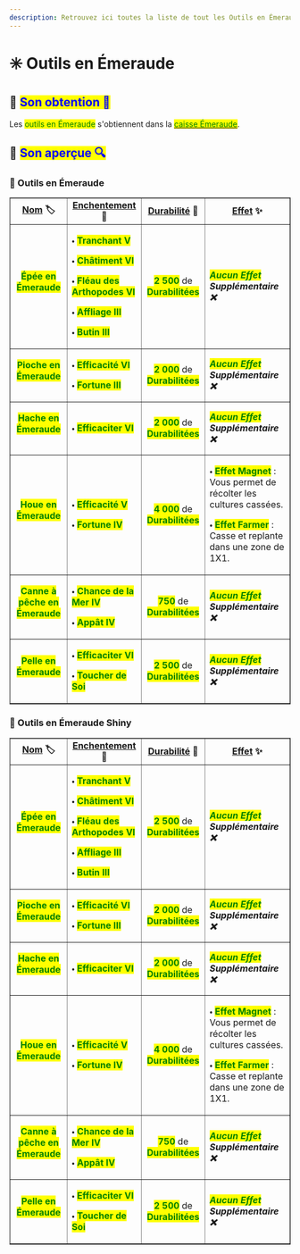 ```yaml
---
description: Retrouvez ici toutes la liste de tout les Outils en Émeraude présents sur le serveur.
---
```


# ✳️ Outils en Émeraude

## 🔷 <mark style="color:blue;">Son obtention 🤔</mark>

Les <mark style="color:green;">outils en Émeraude</mark> s'obtiennent dans la [<mark style="color:green;">caisse Émeraude</mark>](https://wiki.evolucraft.fr/le-gameplay/les-caisses#caisse-emeraude).

## 🔷 <mark style="color:blue;">Son aperçue 🔍</mark>

### 🔹 Outils en Émeraude

<table border="1" cellspacing="0" cellpadding="6">
  <tr>
    <td align="center"><strong><ins>Nom</ins> 🏷️</strong></td>
    <td align="center"><strong><ins>Enchentement</ins> 📖</strong></td>
    <td align="center"><strong><ins>Durabilité</ins> 📏</strong></td>
    <td align="center"><strong><ins>Effet</ins> ✨</strong></td>    
  </tr>
  <tr>
   <td align="center">
     <p><mark style="color:green;"><strong>Épée en Émeraude</strong></mark></p>
     <p><figure><img src="../.gitbook/assets/Codex/Outils/Emeraude/Epee.png" alt=""></figure></p>
   </td>
   <td>
     <p>🞄 <mark style="color:green;"><strong>Tranchant V</strong></mark></p>
     <p>🞄 <mark style="color:green;"><strong>Châtiment VI</strong></mark></p>
     <p>🞄 <mark style="color:green;"><strong>Fléau des Arthopodes VI</strong></mark></p>
     <p>🞄 <mark style="color:green;"><strong>Affliage III</strong></mark></p>
     <p>🞄 <mark style="color:green;"><strong>Butin III</strong></mark></p>
   </td>
   <td align="center">
     <p><mark style="color:green;"><strong>2 500</strong></mark> de <mark style="color:green;"><strong>Durabilitées</strong></mark></p>
   </td>
   <td><strong><em><mark style="color:green;">Aucun Effet</mark> Supplémentaire ❌</em></strong></td>
  </tr>
  <tr>
   <td align="center">
     <p><mark style="color:green;"><strong>Pioche en Émeraude</strong></mark></p>
     <p><figure><img src="../.gitbook/assets/Codex/Outils/Emeraude/Pioche.png" alt=""></figure></p>
   </td>
   <td>
     <p>🞄 <mark style="color:green;"><strong>Efficacité VI</strong></mark></p>
     <p>🞄 <mark style="color:green;"><strong>Fortune III</strong></mark></p>
   </td>
   <td align="center">
     <p><mark style="color:green;"><strong>2 000</strong></mark> de <mark style="color:green;"><strong>Durabilitées</strong></mark></p>
   </td>
   <td><strong><em><mark style="color:green;">Aucun Effet</mark> Supplémentaire ❌</em></strong></td>
  </tr>  
  <tr>
   <td align="center">
     <p><mark style="color:green;"><strong>Hache en Émeraude</strong></mark></p>
     <p><figure><img src="../.gitbook/assets/Codex/Outils/Emeraude/Hache.png" alt=""></figure></p>
   </td>
   <td>
     <p>🞄 <mark style="color:green;"><strong>Efficaciter VI</strong></mark></p>
   </td>
   <td align="center">
     <p><mark style="color:green;"><strong>2 000</strong></mark> de <mark style="color:green;"><strong>Durabilitées</strong></mark></p>
   </td>
   <td><strong><em><mark style="color:green;">Aucun Effet</mark> Supplémentaire ❌</em></strong></td>
  </tr>
  <tr>
   <td align="center">
     <p><mark style="color:green;"><strong>Houe en Émeraude</strong></mark></p>
     <p><figure><img src="../.gitbook/assets/Codex/Outils/Emeraude/Houe.png" alt=""></figure></p>
   </td>
   <td>
     <p>🞄 <mark style="color:green;"><strong>Efficacité V</strong></mark></p>
     <p>🞄 <mark style="color:green;"><strong>Fortune IV</strong></mark></p>
   </td>
   <td align="center">
     <p><mark style="color:green;"><strong>4 000</strong></mark> de <mark style="color:green;"><strong>Durabilitées</strong></mark></p>
   </td>
   <td>  
     <p>🞄 <mark style="color:green;"><strong>Effet Magnet</strong></mark> : Vous permet de récolter les cultures cassées.</p>
     <p>🞄 <mark style="color:green;"><strong>Effet Farmer</strong></mark> : Casse et replante dans une zone de 1X1.</p>
   </td>
  </tr>
  <tr>
   <td align="center">
     <p><mark style="color:green;"><strong>Canne à pêche en Émeraude</strong></mark></p>
     <p><figure><img src="../.gitbook/assets/Codex/Outils/Emeraude/CanneAPeche.png" alt=""></figure></p>
   </td>
   <td>
     <p>🞄 <mark style="color:green;"><strong>Chance de la Mer IV</strong></mark></p>
     <p>🞄 <mark style="color:green;"><strong>Appât IV</strong></mark></p>
   </td>
   <td align="center">
     <p><mark style="color:green;"><strong>750</strong></mark> de <mark style="color:green;"><strong>Durabilitées</strong></mark></p>
   </td>
   <td><strong><em><mark style="color:green;">Aucun Effet</mark> Supplémentaire ❌</em></strong></td>
  </tr>  
  <tr>
   <td align="center">
     <p><mark style="color:green;"><strong>Pelle en Émeraude</strong></mark></p>
     <p><figure><img src="../.gitbook/assets/Codex/Outils/Emeraude/Pelle.png" alt=""></figure></p>
   </td>
   <td>
     <p>🞄 <mark style="color:green;"><strong>Efficaciter VI</strong></mark></p>
     <p>🞄 <mark style="color:green;"><strong>Toucher de Soi</strong></mark></p>
   </td>
   <td align="center">
     <p><mark style="color:green;"><strong>2 500</strong></mark> de <mark style="color:green;"><strong>Durabilitées</strong></mark></p>
   </td>
   <td><strong><em><mark style="color:green;">Aucun Effet</mark> Supplémentaire ❌</em></strong></td>
  </tr>
</table>

### 🔹 Outils en Émeraude Shiny

<table border="1" cellspacing="0" cellpadding="6">
  <tr>
    <td align="center"><strong><ins>Nom</ins> 🏷️</strong></td>
    <td align="center"><strong><ins>Enchentement</ins> 📖</strong></td>
    <td align="center"><strong><ins>Durabilité</ins> 📏</strong></td>
    <td align="center"><strong><ins>Effet</ins> ✨</strong></td>    
  </tr>
  <tr>
   <td align="center">
     <p><mark style="color:green;"><strong>Épée en Émeraude</strong></mark></p>
     <p><figure><img src="../.gitbook/assets/Codex/Outils/Emeraude_Shiny/Epee.png" alt=""></figure></p>
   </td>
   <td>
     <p>🞄 <mark style="color:green;"><strong>Tranchant V</strong></mark></p>
     <p>🞄 <mark style="color:green;"><strong>Châtiment VI</strong></mark></p>
     <p>🞄 <mark style="color:green;"><strong>Fléau des Arthopodes VI</strong></mark></p>
     <p>🞄 <mark style="color:green;"><strong>Affliage III</strong></mark></p>
     <p>🞄 <mark style="color:green;"><strong>Butin III</strong></mark></p>
   </td>
   <td align="center">
     <p><mark style="color:green;"><strong>2 500</strong></mark> de <mark style="color:green;"><strong>Durabilitées</strong></mark></p>
   </td>
   <td><strong><em><mark style="color:green;">Aucun Effet</mark> Supplémentaire ❌</em></strong></td>
  </tr>
  <tr>
   <td align="center">
     <p><mark style="color:green;"><strong>Pioche en Émeraude</strong></mark></p>
     <p><figure><img src="../.gitbook/assets/Codex/Outils/Emeraude_Shiny/Pioche.png" alt=""></figure></p>
   </td>
   <td>
     <p>🞄 <mark style="color:green;"><strong>Efficacité VI</strong></mark></p>
     <p>🞄 <mark style="color:green;"><strong>Fortune III</strong></mark></p>
   </td>
   <td align="center">
     <p><mark style="color:green;"><strong>2 000</strong></mark> de <mark style="color:green;"><strong>Durabilitées</strong></mark></p>
   </td>
   <td><strong><em><mark style="color:green;">Aucun Effet</mark> Supplémentaire ❌</em></strong></td>
  </tr>  
  <tr>
   <td align="center">
     <p><mark style="color:green;"><strong>Hache en Émeraude</strong></mark></p>
     <p><figure><img src="../.gitbook/assets/Codex/Outils/Emeraude_Shiny/Hache.png" alt=""></figure></p>
   </td>
   <td>
     <p>🞄 <mark style="color:green;"><strong>Efficaciter VI</strong></mark></p>
   </td>
   <td align="center">
     <p><mark style="color:green;"><strong>2 000</strong></mark> de <mark style="color:green;"><strong>Durabilitées</strong></mark></p>
   </td>
   <td><strong><em><mark style="color:green;">Aucun Effet</mark> Supplémentaire ❌</em></strong></td>
  </tr>
  <tr>
   <td align="center">
     <p><mark style="color:green;"><strong>Houe en Émeraude</strong></mark></p>
     <p><figure><img src="../.gitbook/assets/Codex/Outils/Emeraude_Shiny/Houe.png" alt=""></figure></p>
   </td>
   <td>
     <p>🞄 <mark style="color:green;"><strong>Efficacité V</strong></mark></p>
     <p>🞄 <mark style="color:green;"><strong>Fortune IV</strong></mark></p>
   </td>
   <td align="center">
     <p><mark style="color:green;"><strong>4 000</strong></mark> de <mark style="color:green;"><strong>Durabilitées</strong></mark></p>
   </td>
   <td>  
     <p>🞄 <mark style="color:green;"><strong>Effet Magnet</strong></mark> : Vous permet de récolter les cultures cassées.</p>
     <p>🞄 <mark style="color:green;"><strong>Effet Farmer</strong></mark> : Casse et replante dans une zone de 1X1.</p>
   </td>
  </tr>
  <tr>
   <td align="center">
     <p><mark style="color:green;"><strong>Canne à pêche en Émeraude</strong></mark></p>
     <p><figure><img src="../.gitbook/assets/Codex/Outils/Emeraude_Shiny/CanneAPeche.png" alt=""></figure></p>
   </td>
   <td>
     <p>🞄 <mark style="color:green;"><strong>Chance de la Mer IV</strong></mark></p>
     <p>🞄 <mark style="color:green;"><strong>Appât IV</strong></mark></p>
   </td>
   <td align="center">
     <p><mark style="color:green;"><strong>750</strong></mark> de <mark style="color:green;"><strong>Durabilitées</strong></mark></p>
   </td>
   <td><strong><em><mark style="color:green;">Aucun Effet</mark> Supplémentaire ❌</em></strong></td>
  </tr>  
  <tr>
   <td align="center">
     <p><mark style="color:green;"><strong>Pelle en Émeraude</strong></mark></p>
     <p><figure><img src="../.gitbook/assets/Codex/Outils/Emeraude_Shiny/Pelle.png" alt=""></figure></p>
   </td>
   <td>
     <p>🞄 <mark style="color:green;"><strong>Efficaciter VI</strong></mark></p>
     <p>🞄 <mark style="color:green;"><strong>Toucher de Soi</strong></mark></p>
   </td>
   <td align="center">
     <p><mark style="color:green;"><strong>2 500</strong></mark> de <mark style="color:green;"><strong>Durabilitées</strong></mark></p>
   </td>
   <td><strong><em><mark style="color:green;">Aucun Effet</mark> Supplémentaire ❌</em></strong></td>
  </tr>
</table>
